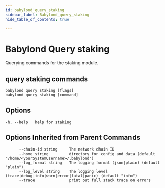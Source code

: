 ```yaml
---
id: babylond_query_staking
sidebar_label: Babylond_query_staking
hide_table_of_contents: true

---
```


# Babylond Query staking
Querying commands for the staking module.
## query staking commands
```
babylond query staking [flags]
babylond query staking [command]
```
## Options
```
-h, --help   help for staking
```
## Options Inherited from Parent Commands
```
      --chain-id string     The network chain ID
      --home string         directory for config and data (default "/home/<yourSystemUsername>/.babylond")
      --log_format string   The logging format (json|plain) (default "plain")
      --log_level string    The logging level (trace|debug|info|warn|error|fatal|panic) (default "info")
      --trace               print out full stack trace on errors
```